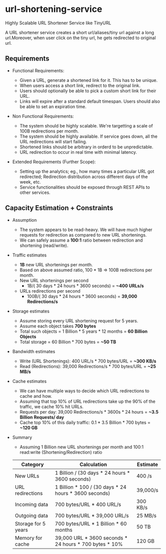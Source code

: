 # url-shortening-service
Highly Scalable URL Shortener Service like TinyURL

A URL shortener service creates a short url/aliases/tiny url against a long url.Moreover, when user click on the tiny url, he gets redirected to original url.

## Requirements
- Functional Requirements:
    - Given a URL, generate a shortened link for it. This has to be unique.
    - When users access a short link, redirect to the original link.
    - Users should optionally be able to pick a custom short link for their URL.
    - Links will expire after a standard default timespan. Users should also be able to set an expiration time.

- Non Functional Requirements:
    - The system should be highly scalable. We're targetting a scale of 100B redirections per month.
    - The system should be highly available. If service goes down, all the URL redirections will start failing.
    - Shortened links should be arbitrary in orderd to be unpredictable.
    - URL redirection to occur in real time with minimal latency.

- Extended Requirements (Further Scope):
    - Setting up the analytics; eg., how many times a particular URL got redirected; Redirection distribution across different days of the week, etc.
    - Service functionalities should be exposed through REST APIs to other services.

## Capacity Estimation + Constraints
- Assumption
    - The system appears to be read-heavy. We will have much higher requests for redirection as compared to new URL shortenings.
    - We can safely assume a **100:1** ratio between redirection and shortening (read/write).

- Traffic estimates
    - **1B** new URL shortenings per month.
    - Based on above assumed ratio, 100 * 1B => 100B redirections per month.
    - New URL shortenings per second
        - 1B/( 30 days * 24 hours * 3600 seconds) = **~400 URLs/s**
    - URLs redirections per second
        - 100B/( 30 days * 24 hours * 3600 seconds) = **39,000 Redirections/s**

- Storage estimates
    - Assume storing every URL shortening request for 5 years.
    - Assume each object takes **700 bytes**
    - Total such objects = 1 Billion * 5 years * 12 months = **60 Billion Objects**
    - Total storage = 60 Billion * 700 bytes = **~50 TB**

- Bandwidth estimates
    - Write (URL Shortenings): 400 URL/s * 700 bytes/URL = **~300 KB/s**
    - Read (Redirections): 39,000 Redirections/s * 700 bytes/URL = **~25 MB/s**

- Cache estimates
    - We can have multiple ways to decide which URL redirections to cache and how.
    - Assuming that top 10% of URL redirections take up the 90% of the traffic, we cache 10% hit URLs.
    - Requests per day: 39,000 Redirections/s * 3600s * 24 hours = **~3.5 Billion Requests/ day**
    - Cache top 10% of this daily traffic: 0.1 * 3.5 Billion * 700 bytes = **~120 GB**

- Summary
    - Assuming 1 Billion new URL shortenings per month and 100:1 read:write (Shortening/Redirection) ratio


    Category | Calculation | Estimate
    ---- | ---- | ----
    New URLs | 1 Billion / (30 days * 24 hours * 3600 seconds) | 400 /s
    URL redirections | 1 Billion * 100 / (30 days * 24 hours * 3600 seconds) | 39,000/s
    Incoming data | 700 bytes/URL * 400 URL/s | 300 KB/s
    Outgoing data | 700 bytes/URL * 39,000 URL/s | 25 MB/s
    Storage for 5 years | 700 bytes/URL * 1 Billion * 60 months | 50 TB
    Memory for cache | 39,000 URL * 3600 seconds * 24 hours * 700 bytes * 10% | 120 GB
